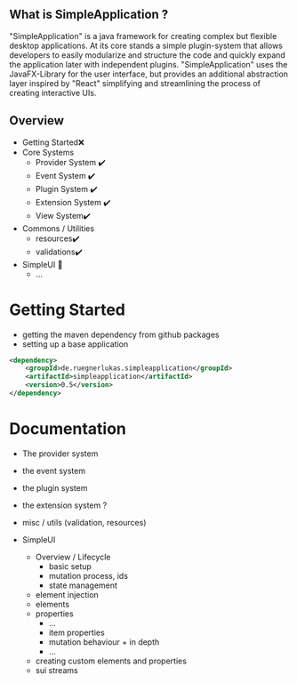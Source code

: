 ## What is SimpleApplication ?

"SimpleApplication" is a java framework for creating complex but flexible desktop applications. At its core stands a 
simple plugin-system that allows developers to easily modularize and structure the code and quickly expand the
application later with independent plugins. "SimpleApplication" uses the JavaFX-Library for the user interface, but
provides an additional abstraction layer inspired by "React" simplifying and streamlining the process of creating
interactive UIs.

## Overview

- Getting Started❌
- Core Systems
  - Provider System ✔️
  - Event System ✔️
  - Plugin System ✔️
  - Extension System ✔️
  - View System✔️
- Commons / Utilities
  - resources✔️
  - validations✔️
- SimpleUI 🚧
  - ...







# Getting Started

- getting the maven dependency from github packages
- setting up a base application

```xml
<dependency>
    <groupId>de.ruegnerlukas.simpleapplication</groupId>
    <artifactId>simpleapplication</artifactId>
    <version>0.5</version>
</dependency>
```



# Documentation

- The provider system
- the event system
- the plugin system
- the extension system ?
- misc / utils (validation, resources)

- SimpleUI
  - Overview / Lifecycle
    - basic setup
    - mutation process, ids
    - state management
  - element injection
  - elements
  - properties
    - ...
    - item properties
    - mutation behaviour + in depth
    - ...
  - creating custom elements and properties
  - sui streams
